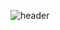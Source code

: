 ![header](https://capsule-render.vercel.app/api?type=waving&color=0:f867ff,100:9001ff&height=140&text=Soyun%20💕&fontAlignY=30&fontAlign=16&fontSize=50)
